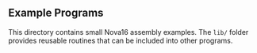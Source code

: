 ## Example Programs

This directory contains small Nova16 assembly examples. The `lib/` folder provides reusable routines that can be included into other programs.